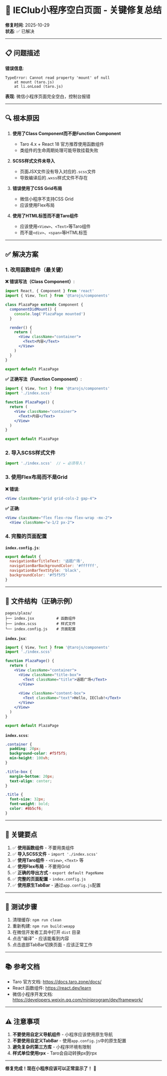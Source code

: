 # 🔧 IEClub小程序空白页面 - 关键修复总结

**修复时间**: 2025-10-29  
**状态**: ✅ 已解决

---

## 📋 问题描述

**错误信息**:
```
TypeError: Cannot read property 'mount' of null
    at mount (taro.js)
    at li.onLoad (taro.js)
```

**表现**: 微信小程序页面完全空白，控制台报错

---

## 🔍 根本原因

1. **使用了Class Component而不是Function Component**
   - Taro 4.x + React 18 官方推荐使用函数组件
   - 类组件的生命周期处理可能导致挂载失败

2. **SCSS样式文件未导入**
   - 页面JSX文件没有导入对应的`.scss`文件
   - 导致编译后的`.wxss`样式文件不存在

3. **错误使用了CSS Grid布局**
   - 微信小程序不支持CSS Grid
   - 应该使用Flex布局

4. **使用了HTML标签而不是Taro组件**
   - 应该使用`<View>`、`<Text>`等Taro组件
   - 而不是`<div>`、`<span>`等HTML标签

---

## ✅ 解决方案

### 1. 改用函数组件（最关键）

**❌ 错误写法（Class Component）**:
```jsx
import React, { Component } from 'react'
import { View, Text } from '@tarojs/components'

class PlazaPage extends Component {
  componentDidMount() {
    console.log('PlazaPage mounted')
  }

  render() {
    return (
      <View className="container">
        <Text>内容</Text>
      </View>
    )
  }
}

export default PlazaPage
```

**✅ 正确写法（Function Component）**:
```jsx
import { View, Text } from '@tarojs/components'
import './index.scss'

function PlazaPage() {
  return (
    <View className="container">
      <Text>内容</Text>
    </View>
  )
}

export default PlazaPage
```

### 2. 导入SCSS样式文件

```jsx
import './index.scss'  // ← 必须导入！
```

### 3. 使用Flex布局而不是Grid

**❌ 错误**:
```jsx
<View className="grid grid-cols-2 gap-4">
```

**✅ 正确**:
```jsx
<View className="flex flex-row flex-wrap -mx-2">
  <View className="w-1/2 px-2">
```

### 4. 完整的页面配置

**`index.config.js`**:
```js
export default {
  navigationBarTitleText: '话题广场',
  navigationBarBackgroundColor: '#ffffff',
  navigationBarTextStyle: 'black',
  backgroundColor: '#f5f5f5'
}
```

---

## 📁 文件结构（正确示例）

```
pages/plaza/
├── index.jsx          # 函数组件
├── index.scss         # 样式文件
└── index.config.js    # 页面配置
```

**`index.jsx`**:
```jsx
import { View, Text } from '@tarojs/components'
import './index.scss'

function PlazaPage() {
  return (
    <View className="container">
      <View className="title-box">
        <Text className="title">话题广场</Text>
      </View>
      
      <View className="content-box">
        <Text className="text">Hello, IEClub!</Text>
      </View>
    </View>
  )
}

export default PlazaPage
```

**`index.scss`**:
```scss
.container {
  padding: 20px;
  background-color: #f5f5f5;
  min-height: 100vh;
}

.title-box {
  margin-bottom: 20px;
  text-align: center;
}

.title {
  font-size: 32px;
  font-weight: bold;
  color: #8b5cf6;
}
```

---

## 🎯 关键要点

1. ✅ **使用函数组件** - 不要用类组件
2. ✅ **导入SCSS文件** - `import './index.scss'`
3. ✅ **使用Taro组件** - `<View>`, `<Text>` 等
4. ✅ **使用Flex布局** - 不要用Grid
5. ✅ **正确的导出方式** - `export default PageName`
6. ✅ **完整的页面配置** - `index.config.js`
7. ✅ **使用原生TabBar** - 通过`app.config.js`配置

---

## 🧪 测试步骤

1. 清理缓存: `npm run clean`
2. 重新构建: `npm run build:weapp`
3. 在微信开发者工具中打开 `dist` 目录
4. 点击"编译" - 应该能看到内容
5. 点击底部TabBar切换页面 - 应该正常工作

---

## 📚 参考文档

- Taro 官方文档: https://docs.taro.zone/docs/
- React 函数组件: https://react.dev/learn
- 微信小程序开发文档: https://developers.weixin.qq.com/miniprogram/dev/framework/

---

## ⚠️ 注意事项

1. **不要使用自定义导航组件** - 小程序应该使用原生导航
2. **不要使用自定义TabBar** - 使用`app.config.js`中的原生配置
3. **避免复杂的第三方库** - 小程序环境有限制
4. **样式单位使用rpx** - Taro会自动转换px到rpx

---

**修复完成！现在小程序应该可以正常显示了！** 🎉

